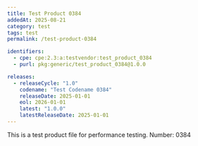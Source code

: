 ```yaml
---
title: Test Product 0384
addedAt: 2025-08-21
category: test
tags: test
permalink: /test-product-0384

identifiers:
  - cpe: cpe:2.3:a:testvendor:test_product_0384
  - purl: pkg:generic/test_product_0384@1.0.0

releases:
  - releaseCycle: "1.0"
    codename: "Test Codename 0384"
    releaseDate: 2025-01-01
    eol: 2026-01-01
    latest: "1.0.0"
    latestReleaseDate: 2025-01-01
---
```


This is a test product file for performance testing. Number: 0384

